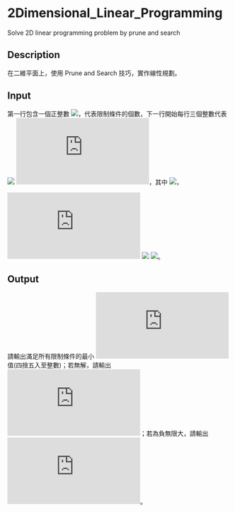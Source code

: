 # 2Dimensional_Linear_Programming
Solve 2D linear programming problem by prune and search

## Description
在二維平面上，使用 Prune and Search 技巧，實作線性規劃。

## Input
第一行包含一個正整數 ![](https://latex.codecogs.com/gif.latex?n\leq10^5)，代表限制條件的個數，下一行開始每行三個整數代表 
![](https://latex.codecogs.com/gif.latex?ax+by\leq) ![](https://latex.codecogs.com/gif.latex?c)，其中 ![](https://latex.codecogs.com/gif.latex?a^2+b^2>0)，
 
 ![](https://latex.codecogs.com/gif.latex?-300)  ![](https://latex.codecogs.com/gif.latex?\leq) ![](https://latex.codecogs.com/gif.latex?a,b,c\leq300)。

## Output
請輸出滿足所有限制條件的最小 ![](https://latex.codecogs.com/gif.latex?y) 值(四捨五入至整數)；若無解，請輸出 ![](https://latex.codecogs.com/gif.latex?NA)；若為負無限大，請輸出 ![](https://latex.codecogs.com/gif.latex?-INF)。


